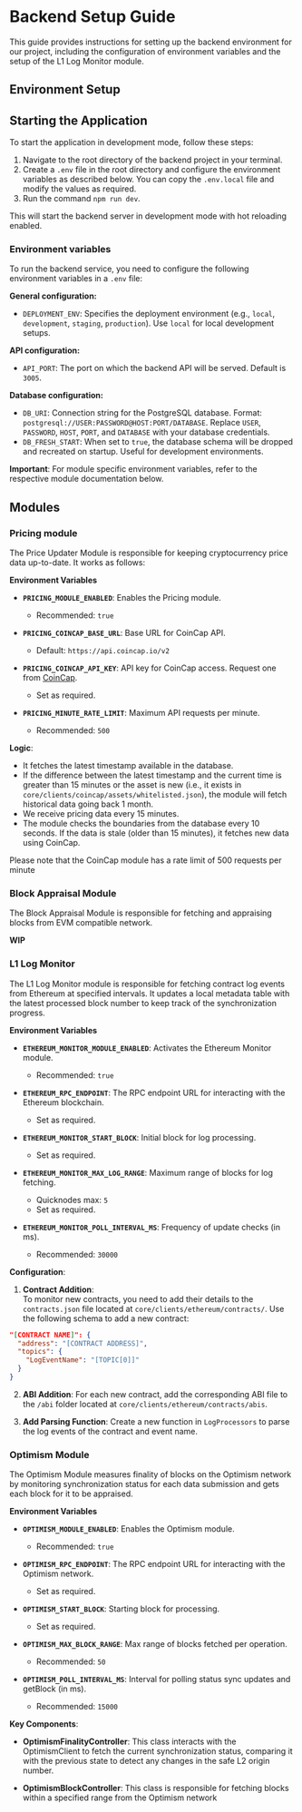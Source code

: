# Backend Setup Guide

This guide provides instructions for setting up the backend environment for our project, including the configuration of environment variables and the setup of the L1 Log Monitor module.

## Environment Setup

## Starting the Application

To start the application in development mode, follow these steps:

1. Navigate to the root directory of the backend project in your terminal.
2. Create a `.env` file in the root directory and configure the environment variables as described below. You can copy the `.env.local` file and modify the values as required.
2. Run the command `npm run dev`.

This will start the backend server in development mode with hot reloading enabled.

### Environment variables

To run the backend service, you need to configure the following environment variables in a `.env` file:

**General configuration:**

- `DEPLOYMENT_ENV`: Specifies the deployment environment (e.g., `local`, `development`, `staging`, `production`). Use `local` for local development setups.

**API configuration:**

- `API_PORT`: The port on which the backend API will be served. Default is `3005`.

**Database configuration:**

- `DB_URI`: Connection string for the PostgreSQL database. Format: `postgresql://USER:PASSWORD@HOST:PORT/DATABASE`. Replace `USER`, `PASSWORD`, `HOST`, `PORT`, and `DATABASE` with your database credentials.
- `DB_FRESH_START`: When set to `true`, the database schema will be dropped and recreated on startup. Useful for development environments.

**Important**: For module specific environment variables, refer to the respective module documentation below.

## Modules

### Pricing module

The Price Updater Module is responsible for keeping cryptocurrency price data up-to-date. It works as follows:

**Environment Variables**

- **`PRICING_MODULE_ENABLED`**: Enables the Pricing module.
   - Recommended: `true`

- **`PRICING_COINCAP_BASE_URL`**: Base URL for CoinCap API.
   - Default: `https://api.coincap.io/v2`

- **`PRICING_COINCAP_API_KEY`**: API key for CoinCap access. Request one from [CoinCap](https://coincap.io/).
   - Set as required.

- **`PRICING_MINUTE_RATE_LIMIT`**: Maximum API requests per minute.
   - Recommended: `500`

**Logic**:

- It fetches the latest timestamp available in the database.
- If the difference between the latest timestamp and the current time is greater than 15 minutes or the asset is new (i.e., it exists in `core/clients/coincap/assets/whitelisted.json`), the module will fetch historical data going back 1 month.
- We receive pricing data every 15 minutes.
- The module checks the boundaries from the database every 10 seconds. If the data is stale (older than 15 minutes), it fetches new data using CoinCap.

Please note that the CoinCap module has a rate limit of 500 requests per minute

### Block Appraisal Module

The Block Appraisal Module is responsible for fetching and appraising blocks from EVM compatible network.

**WIP**


### L1 Log Monitor

The L1 Log Monitor module is responsible for fetching contract log events from Ethereum at specified intervals. It updates a local metadata table with the latest processed block number to keep track of the synchronization progress.


**Environment Variables**

- **`ETHEREUM_MONITOR_MODULE_ENABLED`**: Activates the Ethereum Monitor module.
   - Recommended: `true`

- **`ETHEREUM_RPC_ENDPOINT`**: The RPC endpoint URL for interacting with the Ethereum blockchain.
   - Set as required.

- **`ETHEREUM_MONITOR_START_BLOCK`**: Initial block for log processing.
   - Set as required.

- **`ETHEREUM_MONITOR_MAX_LOG_RANGE`**: Maximum range of blocks for log fetching.
   - Quicknodes max: `5`
   - Set as required.

- **`ETHEREUM_MONITOR_POLL_INTERVAL_MS`**: Frequency of update checks (in ms).
   - Recommended: `30000`

**Configuration**:

1. **Contract Addition**:  
   To monitor new contracts, you need to add their details to the `contracts.json` file located at `core/clients/ethereum/contracts/`. Use the following schema to add a new contract:

```json
"[CONTRACT NAME]": {
  "address": "[CONTRACT ADDRESS]",
  "topics": {
    "LogEventName": "[TOPIC[0]]"
  }
}
```

2. **ABI Addition**: For each new contract, add the corresponding ABI file to the `/abi` folder located at `core/clients/ethereum/contracts/abis`.

3. **Add Parsing Function**: Create a new function in `LogProcessors` to parse the log events of the contract and event name.



### Optimism Module

The Optimism Module measures finality of blocks on the Optimism network by monitoring synchronization status for each data submission and gets each block for it to be appraised.

**Environment Variables**

- **`OPTIMISM_MODULE_ENABLED`**: Enables the Optimism module.
   - Recommended: `true`
   
- **`OPTIMISM_RPC_ENDPOINT`**: The RPC endpoint URL for interacting with the Optimism network.
   - Set as required.
   
- **`OPTIMISM_START_BLOCK`**: Starting block for processing.
   - Set as required.

- **`OPTIMISM_MAX_BLOCK_RANGE`**: Max range of blocks fetched per operation.
   - Recommended: `50`

- **`OPTIMISM_POLL_INTERVAL_MS`**: Interval for polling status sync updates and getBlock (in ms).
   - Recommended: `15000`

**Key Components**:

- **OptimismFinalityController**: This class interacts with the OptimismClient to fetch the current synchronization status, comparing it with the previous state to detect any changes in the safe L2 origin number.

- **OptimismBlockController**: This class is responsible for fetching blocks within a specified range from the Optimism network




